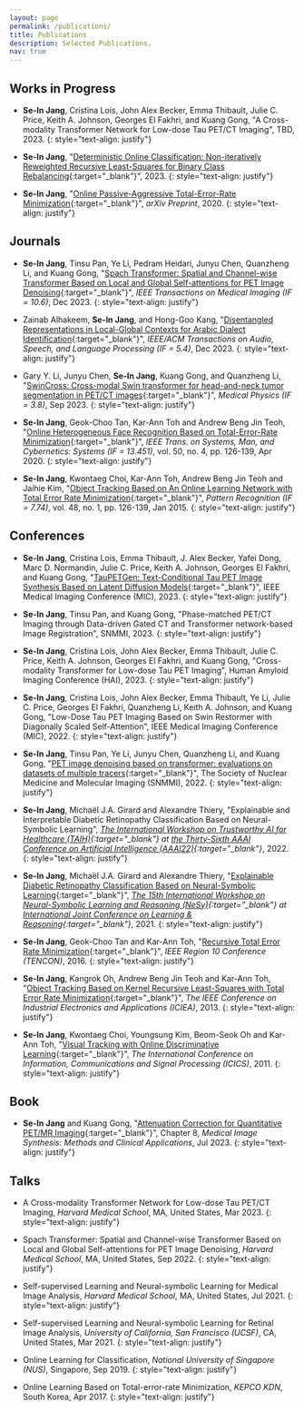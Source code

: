 ```yaml
---
layout: page
permalink: /publications/
title: Publications
description: Selected Publications.
nav: true
---
```




## Works in Progress
- **Se-In Jang**, Cristina Lois, John Alex Becker, Emma Thibault, Julie C. Price, Keith A. Johnson, Georges El Fakhri, and Kuang Gong, "A Cross-modality Transformer Network for Low-dose Tau PET/CT Imaging", TBD, 2023. 
{: style="text-align: justify"}

- **Se-In Jang**, "[Deterministic Online Classification: Non-iteratively Reweighted Recursive Least-Squares for Binary Class Rebalancing](https://arxiv.org/abs/2301.09230){:target="_blank"}", 2023.
{: style="text-align: justify"}

- **Se-In Jang**, "[Online Passive-Aggressive Total-Error-Rate Minimization](https://arxiv.org/abs/2002.01771){:target="_blank"}", *arXiv Preprint*, 2020.
{: style="text-align: justify"}


## Journals
- **Se-In Jang**, Tinsu Pan, Ye Li, Pedram Heidari, Junyu Chen, Quanzheng Li, and Kuang Gong, "[Spach Transformer: Spatial and Channel-wise Transformer Based on Local and Global Self-attentions for PET Image Denoising](https://arxiv.org/abs/2209.03300){:target="_blank"}", *IEEE Transactions on Medical Imaging (IF = 10.6)*, Dec 2023. 
{: style="text-align: justify"}

- Zainab Alhakeem, **Se-In Jang**, and Hong-Goo Kang, "[Disentangled Representations in Local-Global Contexts for Arabic Dialect Identification](https://TBD){:target="_blank"}", *IEEE/ACM Transactions on Audio, Speech, and Language Processing (IF = 5.4)*, Dec 2023. 
{: style="text-align: justify"}

- Gary Y. Li, Junyu Chen, **Se-In Jang**, Kuang Gong, and Quanzheng Li, "[SwinCross: Cross-modal Swin transformer for head-and-neck tumor segmentation in PET/CT images](https://aapm.onlinelibrary.wiley.com/doi/abs/10.1002/mp.16703){:target="_blank"}", *Medical Physics (IF = 3.8)*, Sep 2023. 
{: style="text-align: justify"}

- **Se-In Jang**, Geok-Choo Tan, Kar-Ann Toh and Andrew Beng Jin Teoh, "[Online Heterogeneous Face Recognition Based on Total-Error-Rate Minimization](https://doi.org/10.1109/TSMC.2017.2724761){:target="_blank"}", *IEEE Trans. on Systems, Man, and Cybernetics: Systems (IF = 13.451)*, vol. 50, no. 4, pp. 126-139, Apr 2020. 
{: style="text-align: justify"}

- **Se-In Jang**, Kwontaeg Choi, Kar-Ann Toh, Andrew Beng Jin Teoh and Jaihie Kim, "[Object Tracking Based on An Online Learning Network with Total Error Rate Minimization](https://doi.org/10.1016/j.patcog.2014.07.020){:target="_blank"}", *Pattern Recognition (IF = 7.74)*, vol. 48, no. 1, pp. 126-139, Jan 2015.
{: style="text-align: justify"}


## Conferences
- **Se-In Jang**, Cristina Lois, Emma Thibault, J. Alex Becker, Yafei Dong, Marc D. Normandin, Julie C. Price, Keith A. Johnson, Georges El Fakhri, and Kuang Gong, "[TauPETGen: Text-Conditional Tau PET Image Synthesis Based on Latent Diffusion Models](https://arxiv.org/abs/2306.11984){:target="_blank"}", IEEE Medical Imaging Conference (MIC), 2023. 
{: style="text-align: justify"}

- **Se-In Jang**, Tinsu Pan, and Kuang Gong, "Phase-matched PET/CT Imaging through Data-driven Gated CT and Transformer network-based Image Registration", SNMMI, 2023. 
{: style="text-align: justify"}

- **Se-In Jang**, Cristina Lois, John Alex Becker, Emma Thibault, Julie C. Price, Keith A. Johnson, Georges El Fakhri, and Kuang Gong, "Cross-modality Transformer for Low-dose Tau PET Imaging", Human Amyloid Imaging Conference (HAI), 2023. 
{: style="text-align: justify"}

- **Se-In Jang**, Cristina Lois, John Alex Becker, Emma Thibault, Ye Li, Julie C. Price, Georges El Fakhri, Quanzheng Li, Keith A. Johnson, and Kuang Gong, "Low-Dose Tau PET Imaging Based on Swin Restormer with Diagonally Scaled Self-Attention", IEEE Medical Imaging Conference (MIC), 2022. 
{: style="text-align: justify"}

- **Se-In Jang**, Tinsu Pan, Ye Li, Junyu Chen, Quanzheng Li, and Kuang Gong, "[PET image denoising based on transformer: evaluations on datasets of multiple tracers](https://jnm.snmjournals.org/content/63/supplement_2/2257){:target="_blank"}", The Society of Nuclear Medicine and Molecular Imaging (SNMMI), 2022. 
{: style="text-align: justify"}

- **Se-In Jang**, Michaël J.A. Girard and Alexandre Thiery, "Explainable and Interpretable Diabetic Retinopathy Classification Based on Neural-Symbolic Learning", *[The International Workshop on Trustworthy AI for Healthcare (TAIH)](https://taih21.github.io/){:target="_blank"} at [the Thirty-Sixth AAAI Conference on Artificial Intelligence (AAAI22)](https://aaai.org/Conferences/AAAI-22/){:target="_blank"}*, 2022. 
{: style="text-align: justify"}


- **Se-In Jang**, Michaël J.A. Girard and Alexandre Thiery, "[Explainable Diabetic Retinopathy Classification Based on Neural-Symbolic Learning](http://ceur-ws.org/Vol-2986/paper8.pdf){:target="_blank"}", *[The 15th International Workshop on Neural-Symbolic Learning and Reasoning (NeSy)](https://sites.google.com/view/nesy20/home){:target="_blank"} at [International Joint Conference on Learning & Reasoning](http://lr2020.iit.demokritos.gr/){:target="_blank"}*, 2021. <!--   ([poster](http://lr2020.iit.demokritos.gr/posters/35.pdf){:target="_blank"}) -->
{: style="text-align: justify"}

- **Se-In Jang**, Geok-Choo Tan and Kar-Ann Toh, "[Recursive Total Error Rate Minimization](https://doi.org/10.1109/TENCON.2016.7847954){:target="_blank"}", *IEEE Region 10 Conference (TENCON)*, 2016.
{: style="text-align: justify"}

- **Se-In Jang**, Kangrok Oh, Andrew Beng Jin Teoh and Kar-Ann Toh, "[Object Tracking Based on Kernel Recursive Least-Squares with Total Error Rate Minimization](https://doi.org/10.1109/ICIEA.2013.6566588){:target="_blank"}", *The IEEE Conference on Industrial Electronics and Applications (ICIEA)*, 2013.
{: style="text-align: justify"}

- **Se-In Jang**, Kwontaeg Choi, Youngsung Kim, Beom-Seok Oh and Kar-Ann Toh, "[Visual Tracking with Online Discriminative Learning](https://doi.org/10.1109/ICICS.2011.6173536){:target="_blank"}", *The International Conference on Information, Communications and Signal Processing (ICICS)*, 2011.
{: style="text-align: justify"}



## Book
- **Se-In Jang** and Kuang Gong, "[Attenuation Correction for Quantitative PET/MR Imaging](https://books.google.com/books?hl=en&lr=&id=lofAEAAAQBAJ&oi=fnd&pg=PT182&dq=info:aScdgzVwG_8J:scholar.google.com&ots=ZWUuJYbbjs&sig=T_TE-3lTBgYhTDF30x5Q0d-NFXI#v=onepage&q&f=false){:target="_blank"}", Chapter 8, *Medical Image Synthesis: Methods and Clinical Applications*, Jul 2023. 
{: style="text-align: justify"}


## Talks
- A Cross-modality Transformer Network for Low-dose Tau PET/CT Imaging, *Harvard Medical School*, MA, United States, Mar 2023.
{: style="text-align: justify"}

- Spach Transformer: Spatial and Channel-wise Transformer Based on Local and Global Self-attentions for PET Image Denoising, *Harvard Medical School*, MA, United States, Sep 2022.
{: style="text-align: justify"}

- Self-supervised Learning and Neural-symbolic Learning for Medical Image Analysis, *Harvard Medical School*, MA, United States, Jul 2021.
{: style="text-align: justify"}

- Self-supervised Learning and Neural-symbolic Learning for Retinal Image Analysis, *University of California, San Francisco (UCSF)*, CA, United States, Mar 2021.
{: style="text-align: justify"}

- Online Learning for Classification, *National University of Singapore (NUS)*, Singapore, Sep 2019.
{: style="text-align: justify"}

- Online Learning Based on Total-error-rate Minimization, *KEPCO KDN*, South Korea, Apr 2017.
{: style="text-align: justify"}
